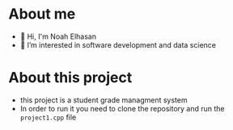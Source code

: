 # About me
- 👋 Hi, I'm Noah Elhasan
- 👀 I’m interested in software development and data science


# About this project
- this project is a student grade managment system
- In order to run it you need to clone the repository and run the `project1.cpp` file 



